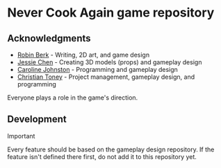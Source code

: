# Never Cook Again game repository
## Acknowledgments
* [Robin Berk](https://github.com/SkullySurvivor) - Writing, 2D art, and game design
* [Jessie Chen](https://github.com/JessieQ-Q) - Creating 3D models (props) and gameplay design
* [Caroline Johnston](https://github.com/car0rj) -	Programming and gameplay design
* [Christian Toney](https://github.com/Christian-Toney) -  	Project management, gameplay design, and programming

Everyone plays a role in the game's direction.

## Development
> [!IMPORTANT]
> Every feature should be based on the gameplay design repository. If the feature isn't defined there first, do not add it to this repository yet.
